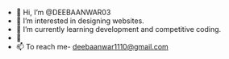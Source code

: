 - 👋 Hi, I’m @DEEBAANWAR03
- 👀 I’m interested in designing websites.
- 🌱 I’m currently learning development and competitive coding.
- 💞️ 
- 📫 To reach me- deebaanwar1110@gmail.com

<!---
DEEBAANWAR03/DEEBAANWAR03 is a ✨ special ✨ repository because its `README.md` (this file) appears on your GitHub profile.
You can click the Preview link to take a look at your changes.
--->
